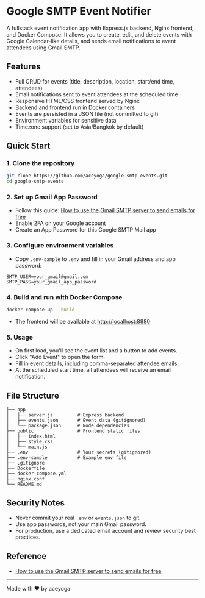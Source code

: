 # Google SMTP Event Notifier

A fullstack event notification app with Express.js backend, Nginx frontend, and Docker Compose. It allows you to create, edit, and delete events with Google Calendar-like details, and sends email notifications to event attendees using Gmail SMTP.

## Features
- Full CRUD for events (title, description, location, start/end time, attendees)
- Email notifications sent to event attendees at the scheduled time
- Responsive HTML/CSS frontend served by Nginx
- Backend and frontend run in Docker containers
- Events are persisted in a JSON file (not committed to git)
- Environment variables for sensitive data
- Timezone support (set to Asia/Bangkok by default)

## Quick Start

### 1. Clone the repository
```sh
git clone https://github.com/aceyoga/google-smtp-events.git
cd google-smtp-events
```

### 2. Set up Gmail App Password
- Follow this guide: [How to use the Gmail SMTP server to send emails for free](https://www.geeksforgeeks.org/techtips/how-to-use-the-gmail-smtp-server-to-send-emails-for-free/)
- Enable 2FA on your Google account
- Create an App Password for this Google SMTP Mail app

### 3. Configure environment variables
- Copy `.env-sample` to `.env` and fill in your Gmail address and app password:

```
SMTP_USER=your_gmail@gmail.com
SMTP_PASS=your_gmail_app_password
```

### 4. Build and run with Docker Compose
```sh
docker-compose up --build
```
- The frontend will be available at [http://localhost:8880](http://localhost:8880)

### 5. Usage
- On first load, you'll see the event list and a button to add events.
- Click "Add Event" to open the form.
- Fill in event details, including comma-separated attendee emails.
- At the scheduled start time, all attendees will receive an email notification.

## File Structure
```
├── app
│   ├── server.js         # Express backend
│   ├── events.json       # Event data (gitignored)
│   └── package.json      # Node dependencies
├── public                # Frontend static files
│   ├── index.html
│   ├── style.css
│   └── main.js
├── .env                  # Your secrets (gitignored)
├── .env-sample           # Example env file
├── .gitignore
├── Dockerfile
├── docker-compose.yml
├── nginx.conf
└── README.md
```

## Security Notes
- Never commit your real `.env` or `events.json` to git.
- Use app passwords, not your main Gmail password.
- For production, use a dedicated email account and review security best practices.

## Reference
- [How to use the Gmail SMTP server to send emails for free](https://www.geeksforgeeks.org/techtips/how-to-use-the-gmail-smtp-server-to-send-emails-for-free/)

---

Made with ❤️ by aceyoga
